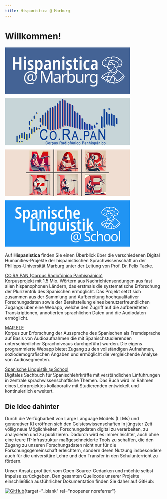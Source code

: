 ```yaml
---
title: Hispanistica @ Marburg
---
```


# Willkommen!

<p align="left">
  <img src="assets/images/dh_vertikal.png" alt="Digital Humanities Logo" width="400">
</p>

Auf **Hispanistica** finden Sie einen Überblick über die verschiedenen Digital Humanities-Projekte der hispanistischen Sprachwissenschaft an der Philipps-Universität Marburg unter der Leitung von Prof. Dr. Felix Tacke.

[CO.RA.PAN (Corpus Radiofónico Panhispánico)](corapan.md)  
Korpusprojekt mit 1,5 Mio. Wörtern aus Nachrichtensendungen aus fast allen hispanophonen Ländern, das erstmals die systematische Erforschung der Plurizentrik des Spanischen ermöglicht. Das Projekt setzt sich zusammen aus der Sammlung und Aufbereitung hochqualitativer Forschungsdaten sowie der Bereitstellung eines benutzerfreundlichen Zugangs über eine Webapp, welche den Zugriff auf die aufbereiteten Transkriptionen, annotierten sprachlichen Daten und die Audiodaten ermöglicht.

[MAR.ELE](marele.md)  
Korpus zur Erforschung der Aussprache des Spanischen als Fremdsprache auf Basis von Audioaufnahmen die mit Spanischstudierenden unterschiedlicher Sprachniveaus durchgeführt wurden. Die eigens programmierte Webapp bietet Zugang zu den vollständigen Aufnahmen, soziodemografischen Angaben und ermöglicht die vergleichende Analyse von Audiosegmenten.

[Spanische Linguistik @ School](spanisch-toolkit.md)  
Digitales Sachbuch für Spanischlehrkräfte mit verständlichen Einführungen in zentrale sprachwissenschaftliche Themen. Das Buch wird im Rahmen eines Lehrprojektes kollaborativ mit Studierenden entwickelt und kontinuierlich erweitert.   

## Die Idee dahinter

Durch die Verfügbarkeit von Large Language Models (LLMs) und generativer KI eröffnen sich den Geisteswissenschaften in jüngster Zeit völlig neue Möglichkeiten, Forschungsdaten digital zu verarbeiten, zu analysieren und zu publizieren. Dadurch wird es immer leichter, auch ohne eine teure IT-Infrastruktur maßgeschneiderte Tools zu schaffen, die den Zugang zu unseren Forschungsdaten nicht nur für die Forschungsgemeinschaft erleichtern, sondern deren Nutzung insbesondere auch für die universitäre Lehre und den Transfer in den Schulunterricht zu fördern.

Unser Ansatz profitiert vom Open-Source-Gedanken und möchte selbst Impulse zurückgeben. Den gesamten Quellcode unserer Projekte einschließlich ausführlicher Dokumentation finden Sie daher auf GitHub:

[![GitHub](https://img.shields.io/badge/GitHub-FTacke-4287f5?style=flat&logo=github&logoColor=white)](https://github.com/FTacke){target="_blank" rel="noopener noreferrer"}